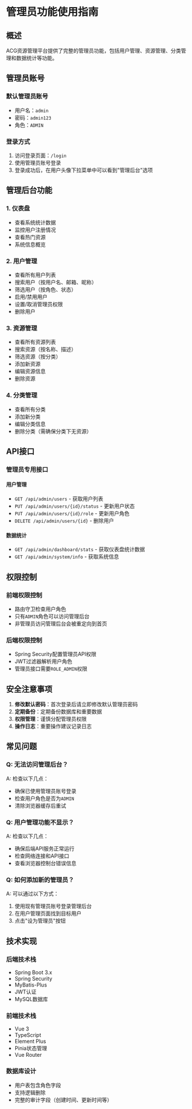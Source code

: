 # 管理员功能使用指南

## 概述

ACG资源管理平台提供了完整的管理员功能，包括用户管理、资源管理、分类管理和数据统计等功能。

## 管理员账号

### 默认管理员账号
- 用户名：`admin`
- 密码：`admin123`
- 角色：`ADMIN`

### 登录方式
1. 访问登录页面：`/login`
2. 使用管理员账号登录
3. 登录成功后，在用户头像下拉菜单中可以看到"管理后台"选项

## 管理后台功能

### 1. 仪表盘
- 查看系统统计数据
- 监控用户注册情况
- 查看热门资源
- 系统信息概览

### 2. 用户管理
- 查看所有用户列表
- 搜索用户（按用户名、邮箱、昵称）
- 筛选用户（按角色、状态）
- 启用/禁用用户
- 设置/取消管理员权限
- 删除用户

### 3. 资源管理
- 查看所有资源列表
- 搜索资源（按名称、描述）
- 筛选资源（按分类）
- 添加新资源
- 编辑资源信息
- 删除资源

### 4. 分类管理
- 查看所有分类
- 添加新分类
- 编辑分类信息
- 删除分类（需确保分类下无资源）

## API接口

### 管理员专用接口

#### 用户管理
- `GET /api/admin/users` - 获取用户列表
- `PUT /api/admin/users/{id}/status` - 更新用户状态
- `PUT /api/admin/users/{id}/role` - 更新用户角色
- `DELETE /api/admin/users/{id}` - 删除用户

#### 数据统计
- `GET /api/admin/dashboard/stats` - 获取仪表盘统计数据
- `GET /api/admin/system/info` - 获取系统信息

## 权限控制

### 前端权限控制
- 路由守卫检查用户角色
- 只有`ADMIN`角色可以访问管理后台
- 非管理员访问管理后台会被重定向到首页

### 后端权限控制
- Spring Security配置管理员API权限
- JWT过滤器解析用户角色
- 管理员接口需要`ROLE_ADMIN`权限

## 安全注意事项

1. **修改默认密码**：首次登录后请立即修改默认管理员密码
2. **定期备份**：定期备份数据库和重要数据
3. **权限管理**：谨慎分配管理员权限
4. **操作日志**：重要操作建议记录日志

## 常见问题

### Q: 无法访问管理后台？
A: 检查以下几点：
- 确保已使用管理员账号登录
- 检查用户角色是否为`ADMIN`
- 清除浏览器缓存后重试

### Q: 用户管理功能不显示？
A: 检查以下几点：
- 确保后端API服务正常运行
- 检查网络连接和API接口
- 查看浏览器控制台错误信息

### Q: 如何添加新的管理员？
A: 可以通过以下方式：
1. 使用现有管理员账号登录管理后台
2. 在用户管理页面找到目标用户
3. 点击"设为管理员"按钮

## 技术实现

### 后端技术栈
- Spring Boot 3.x
- Spring Security
- MyBatis-Plus
- JWT认证
- MySQL数据库

### 前端技术栈
- Vue 3
- TypeScript
- Element Plus
- Pinia状态管理
- Vue Router

### 数据库设计
- 用户表包含角色字段
- 支持逻辑删除
- 完整的审计字段（创建时间、更新时间等） 